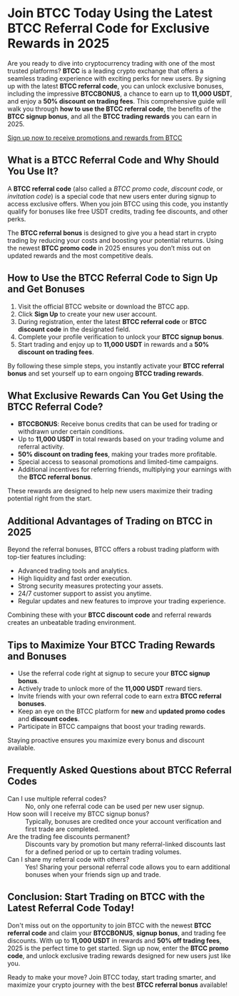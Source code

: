 
<h1>Join BTCC Today Using the Latest BTCC Referral Code for Exclusive Rewards in 2025</h1>
<p>
Are you ready to dive into cryptocurrency trading with one of the most trusted platforms? <strong>BTCC</strong> is a leading crypto exchange that offers a seamless trading experience with exciting perks for new users. By signing up with the latest <strong>BTCC referral code</strong>, you can unlock exclusive bonuses, including the impressive <strong>BTCCBONUS</strong>, a chance to earn up to <strong>11,000 USDT</strong>, and enjoy a <strong>50% discount on trading fees</strong>. This comprehensive guide will walk you through <strong>how to use the BTCC referral code</strong>, the benefits of the <strong>BTCC signup bonus</strong>, and all the <strong>BTCC trading rewards</strong> you can earn in 2025.
</p>
<p><a href="https://partner.btcc.com/us/c/BTCCBONUS/9303" target="_blank">Sign up now to receive promotions and rewards from BTCC</a></p>
<img src="https://images.mirror-media.xyz/publication-images/Nc6y3OxKjW0A_p-rYhSn7.png?height=960&amp;width=1920" decoding="async" data-nimg="fill" class="css-xah9so" style="position:absolute;top:0;left:0;bottom:0;right:0;box-sizing:border-box;padding:0;border:none;margin:auto;display:block;width:0;height:0;min-width:100%;max-width:100%;min-height:100%;max-height:100%">
<h2>What is a BTCC Referral Code and Why Should You Use It?</h2>
<p>
A <strong>BTCC referral code</strong> (also called a <em>BTCC promo code</em>, <em>discount code</em>, or <em>invitation code</em>) is a special code that new users enter during signup to access exclusive offers. When you join BTCC using this code, you instantly qualify for bonuses like free USDT credits, trading fee discounts, and other perks.
</p>
<p>
The <strong>BTCC referral bonus</strong> is designed to give you a head start in crypto trading by reducing your costs and boosting your potential returns. Using the newest <strong>BTCC promo code</strong> in 2025 ensures you don’t miss out on updated rewards and the most competitive deals.
</p>
<h2>How to Use the BTCC Referral Code to Sign Up and Get Bonuses</h2>
<ol>
<li>Visit the official BTCC website or download the BTCC app.</li>
<li>Click <strong>Sign Up</strong> to create your new user account.</li>
<li>During registration, enter the latest <strong>BTCC referral code</strong> or <strong>BTCC discount code</strong> in the designated field.</li>
<li>Complete your profile verification to unlock your <strong>BTCC signup bonus</strong>.</li>
<li>Start trading and enjoy up to <strong>11,000 USDT</strong> in rewards and a <strong>50% discount on trading fees</strong>.</li>
</ol>
<p>
By following these simple steps, you instantly activate your <strong>BTCC referral bonus</strong> and set yourself up to earn ongoing <strong>BTCC trading rewards</strong>.
</p>
<h2>What Exclusive Rewards Can You Get Using the BTCC Referral Code?</h2>
<ul>
<li><strong>BTCCBONUS</strong>: Receive bonus credits that can be used for trading or withdrawn under certain conditions.</li>
<li>Up to <strong>11,000 USDT</strong> in total rewards based on your trading volume and referral activity.</li>
<li><strong>50% discount on trading fees</strong>, making your trades more profitable.</li>
<li>Special access to seasonal promotions and limited-time campaigns.</li>
<li>Additional incentives for referring friends, multiplying your earnings with the <strong>BTCC referral bonus</strong>.</li>
</ul>
<p>
These rewards are designed to help new users maximize their trading potential right from the start.
</p>
<h2>Additional Advantages of Trading on BTCC in 2025</h2>
<p>
Beyond the referral bonuses, BTCC offers a robust trading platform with top-tier features including:
</p>
<ul>
<li>Advanced trading tools and analytics.</li>
<li>High liquidity and fast order execution.</li>
<li>Strong security measures protecting your assets.</li>
<li>24/7 customer support to assist you anytime.</li>
<li>Regular updates and new features to improve your trading experience.</li>
</ul>
<p>
Combining these with your <strong>BTCC discount code</strong> and referral rewards creates an unbeatable trading environment.
</p>
<h2>Tips to Maximize Your BTCC Trading Rewards and Bonuses</h2>
<ul>
<li>Use the referral code right at signup to secure your <strong>BTCC signup bonus</strong>.</li>
<li>Actively trade to unlock more of the <strong>11,000 USDT</strong> reward tiers.</li>
<li>Invite friends with your own referral code to earn extra <strong>BTCC referral bonuses</strong>.</li>
<li>Keep an eye on the BTCC platform for <strong>new</strong> and <strong>updated promo codes</strong> and <strong>discount codes</strong>.</li>
<li>Participate in BTCC campaigns that boost your trading rewards.</li>
</ul>
<p>
Staying proactive ensures you maximize every bonus and discount available.
</p>
<h2>Frequently Asked Questions about BTCC Referral Codes</h2>
<dl>
<dt>Can I use multiple referral codes?</dt>
<dd>No, only one referral code can be used per new user signup.</dd>
<dt>How soon will I receive my BTCC signup bonus?</dt>
<dd>Typically, bonuses are credited once your account verification and first trade are completed.</dd>
<dt>Are the trading fee discounts permanent?</dt>
<dd>Discounts vary by promotion but many referral-linked discounts last for a defined period or up to certain trading volumes.</dd>
<dt>Can I share my referral code with others?</dt>
<dd>Yes! Sharing your personal referral code allows you to earn additional bonuses when your friends sign up and trade.</dd>
</dl>
<h2>Conclusion: Start Trading on BTCC with the Latest Referral Code Today!</h2>
<p>
Don't miss out on the opportunity to join BTCC with the newest <strong>BTCC referral code</strong> and claim your <strong>BTCCBONUS</strong>, <strong>signup bonus</strong>, and trading fee discounts. With up to <strong>11,000 USDT</strong> in rewards and <strong>50% off trading fees</strong>, 2025 is the perfect time to get started. Sign up now, enter the <strong>BTCC promo code</strong>, and unlock exclusive trading rewards designed for new users just like you.
</p>
<p>
Ready to make your move? Join BTCC today, start trading smarter, and maximize your crypto journey with the best <strong>BTCC referral bonus</strong> available!
</p>
</article>
</body>
</html>
